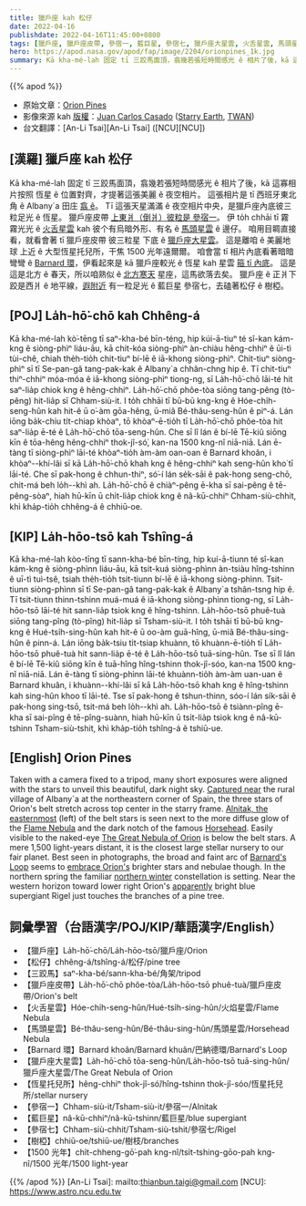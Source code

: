 ```yaml
---
title: 獵戶座 kah 松仔
date: 2022-04-16
publishdate: 2022-04-16T11:45:00+0800
tags: [獵戶座, 獵戶座皮帶, 參宿一, 藍巨星, 參宿七, 獵戶座大星雲, 火舌星雲, 馬頭星雲, Barnard 環, 樹椏]
hero: https://apod.nasa.gov/apod/fap/image/2204/orionpines_1k.jpg
summary: Kā kha-mé-lah 固定 tī 三跤馬面頂，翕幾若張短時間感光 ê 相片了後，kā 這寡相片按照 恆星 ê 位置對齊，才提著這張美麗 ê 夜空相片。
---
```


{{% apod %}}

- 原始文章：[Orion Pines](https://apod.nasa.gov/apod/ap220416.html)
- 影像來源 kah [版權][copyright]：[Juan Carlos Casado](https://www.twanight.org/casado) ([Starry Earth](https://www.flickr.com/photos/starryearth/albums/), [TWAN](https://www.twanight.org))
- 台文翻譯：[An-Li Tsai][An-Li Tsai] ([NCU][NCU])

## [漢羅] 獵戶座 kah 松仔
Kā kha-mé-lah 固定 tī 三跤馬面頂，翕幾若張短時間感光 ê 相片了後，kā 這寡相片按照 恆星 ê 位置對齊，才提著這張美麗 ê 夜空相片。
這張相片是 tī 西班牙東北角 ê Albany`a 田庄 [翕 ê][Captured near]。
Tī 這張天星滿滿 ê 夜空相片中央，是獵戶座內底彼三粒足光 ê 恆星。
獵戶座皮帶 [上東爿（倒爿）彼粒是 參宿一][Alnitak, the easternmost]。
伊 to̍h chhāi tī 霧霧光光 ê [火舌星雲][Flame Nebula t] kah 彼个有烏暗外形、有名 ê [馬頭星雲][Horsehead] ê 邊仔。
咱用目睭直接看，就看會著 tī 獵戶座皮帶 彼三粒星 下底 ê [獵戶座大星雲][The Great Nebula of Orion]。
這是離咱 ê 美麗地球 上近 ê 大型恆星托兒所，干焦 1500 光年遠爾爾。
咱會當 tī 相片內底看著暗暗彎彎 ê [Barnard 環][Barnard's Loop]，伊看起來是 kā 獵戶座較光 ê 恆星 kah 星雲 [箍 tī 內底][embrace Orion's]。
這是這是北方 ê 春天，所以咱熟似 ê [北方寒天][northern winter] 星座，這馬欲落去矣。
獵戶座 ê 正爿下跤是西爿 ê 地平線，[遐附近][apparently] 有一粒足光 ê 藍巨星 參宿七，去磕著松仔 ê 樹椏。

## [POJ] La̍h-hō͘-chō kah Chhêng-á
Kā kha-mé-lah kò͘-tēng tī saⁿ-kha-bé bīn-téng, hip kúi-ā-tiuⁿ té sî-kan kám-kng ê siòng-phìⁿ liáu-āu, kā chit-kóa siòng-phìⁿ àn-chiàu hêng-chhiⁿ ê ūi-tì tùi-chê, chiah the̍h-tio̍h chit-tiuⁿ bí-lē ê iā-khong siòng-phìⁿ.
Chit-tiuⁿ siòng-phìⁿ sī tī Se-pan-gâ tang-pak-kak ê Albany`a chhân-chng hip ê.
Tī chit-tiuⁿ thiⁿ-chhiⁿ móa-móa ê iā-khong siòng-phìⁿ tiong-ng, sī La̍h-hō͘-chō lāi-té hit saⁿ-lia̍p chiok kng ê hêng-chhiⁿ.
La̍h-hō͘-chō phôe-tòa siōng tang-pêng (tò-pêng) hit-lia̍p sī Chham-siù-it.
I to̍h chhāi tī bū-bū kng-kng ê Hóe-chi̍h-seng-hûn kah hit-ê ū o͘-àm gōa-hêng, ū-miâ Bé-thâu-seng-hûn ê piⁿ-á.
Lán iōng ba̍k-chiu ti̍t-chiap khòaⁿ, tō khòaⁿ-ē-tio̍h tī La̍h-hō͘-chō phôe-tòa hit saⁿ-lia̍p ē-té ê La̍h-hō͘-chō tōa-seng-hûn.
Che sī lî lán ê bí-lē Tē-kiû siōng kīn ê tōa-hêng hêng-chhiⁿ thok-jî-só͘, kan-na 1500 kng-nî niā-niā.
Lán ē-tàng tī siòng-phìⁿ lāi-té khòaⁿ-tio̍h àm-àm oan-oan ê Barnard khoân, i khòaⁿ--khí-lâi sī kā La̍h-hō͘-chō khah kng ê hêng-chhiⁿ kah seng-hûn kho͘ tī lāi-té.
Che sī pak-hong ê chhun-thiⁿ, só͘-í lán se̍k-sāi ê pak-hong seng-chō, chit-má beh lo̍h--khì ah.
La̍h-hō͘-chō ê chiàⁿ-pêng ē-kha sī sai-pêng ê tē-pêng-sòaⁿ, hiah hū-kīn ū chi̍t-lia̍p chiok kng ê nâ-kū-chhiⁿ Chham-siù-chhit, khì kha̍p-tio̍h chhêng-á ê chhiū-oe.

## [KIP] La̍h-hōo-tsō kah Tshîng-á
Kā kha-mé-lah kòo-tīng tī sann-kha-bé bīn-tíng, hip kuí-ā-tiunn té sî-kan kám-kng ê siòng-phìnn liáu-āu, kā tsit-kuá siòng-phìnn àn-tsiàu hîng-tshinn ê uī-tì tuì-tsê, tsiah the̍h-tio̍h tsit-tiunn bí-lē ê iā-khong siòng-phìnn.
Tsit-tiunn siòng-phìnn sī tī Se-pan-gâ tang-pak-kak ê Albany`a tshân-tsng hip ê.
Tī tsit-tiunn thinn-tshinn muá-muá ê iā-khong siòng-phìnn tiong-ng, sī La̍h-hōo-tsō lāi-té hit sann-lia̍p tsiok kng ê hîng-tshinn.
La̍h-hōo-tsō phuê-tuà siōng tang-pîng (tò-pîng) hit-lia̍p sī Tsham-siù-it.
I to̍h tshāi tī bū-bū kng-kng ê Hué-tsi̍h-sing-hûn kah hit-ê ū oo-àm guā-hîng, ū-miâ Bé-thâu-sing-hûn ê pinn-á.
Lán iōng ba̍k-tsiu ti̍t-tsiap khuànn, tō khuànn-ē-tio̍h tī La̍h-hōo-tsō phuê-tuà hit sann-lia̍p ē-té ê La̍h-hōo-tsō tuā-sing-hûn.
Tse sī lî lán ê bí-lē Tē-kiû siōng kīn ê tuā-hîng hîng-tshinn thok-jî-sóo, kan-na 1500 kng-nî niā-niā.
Lán ē-tàng tī siòng-phìnn lāi-té khuànn-tio̍h àm-àm uan-uan ê Barnard khuân, i khuànn--khí-lâi sī kā La̍h-hōo-tsō khah kng ê hîng-tshinn kah sing-hûn khoo tī lāi-té.
Tse sī pak-hong ê tshun-thinn, sóo-í lán si̍k-sāi ê pak-hong sing-tsō, tsit-má beh lo̍h--khì ah.
La̍h-hōo-tsō ê tsiànn-pîng ē-kha sī sai-pîng ê tē-pîng-suànn, hiah hū-kīn ū tsi̍t-lia̍p tsiok kng ê nâ-kū-tshinn Tsham-siù-tshit, khì kha̍p-tio̍h tshîng-á ê tshiū-ue.

## [English] Orion Pines
Taken with a camera fixed to a tripod, many short exposures were aligned with the stars to unveil this beautiful, dark night sky.
[Captured near][Captured near] the rural village of Albany`a at the northeastern corner of Spain, the three stars of Orion's belt stretch across top center in the starry frame.
[Alnitak, the easternmost][Alnitak, the easternmost] (left) of the belt stars is seen next to the more diffuse glow of the [Flame Nebula][Flame Nebula e] and the dark notch of the famous [Horsehead][Horsehead].
Easily visible to the naked-eye [The Great Nebula of Orion][The Great Nebula of Orion] is below the belt stars.
A mere 1,500 light-years distant, it is the closest large stellar nursery to our fair planet.
Best seen in photographs, the broad and faint arc of [Barnard's Loop][Barnard's Loop] seems to [embrace Orion's][embrace Orion's] brighter stars and nebulae though.
In the northern spring the familiar [northern winter][northern winter] constellation is setting.
Near the western horizon toward lower right Orion's [apparently][apparently] bright blue supergiant Rigel just touches the branches of a pine tree.

## 詞彙學習（台語漢字/POJ/KIP/華語漢字/English）
- 【獵戶座】La̍h-hō͘-chō/La̍h-hōo-tsō/獵戶座/Orion
- 【松仔】chhêng-á/tshîng-á/松仔/pine tree
- 【三跤馬】saⁿ-kha-bé/sann-kha-bé/角架/tripod
- 【獵戶座皮帶】La̍h-hō͘-chō phôe-tòa/La̍h-hōo-tsō phuê-tuà/獵戶座皮帶/Orion's belt
- 【火舌星雲】Hóe-chi̍h-seng-hûn/Hué-tsi̍h-sing-hûn/火焰星雲/Flame Nebula
- 【馬頭星雲】Bé-thâu-seng-hûn/Bé-thâu-sing-hûn/馬頭星雲/Horsehead Nebula
- 【Barnard 環】Barnard khoân/Barnard khuân/巴納德環/Barnard's Loop
- 【獵戶座大星雲】La̍h-hō͘-chō tōa-seng-hûn/La̍h-hōo-tsō tuā-sing-hûn/獵戶座大星雲/The Great Nebula of Orion
- 【恆星托兒所】hêng-chhiⁿ thok-jî-só͘/hîng-tshinn thok-jî-sóo/恆星托兒所/stellar nursery
- 【參宿一】Chham-siù-it/Tsham-siù-it/參宿一/Alnitak
- 【藍巨星】nâ-kū-chhiⁿ/nâ-kū-tshinn/藍巨星/blue supergiant
- 【參宿七】Chham-siù-chhit/Tsham-siù-tshit/參宿七/Rigel
- 【樹椏】chhiū-oe/tshiū-ue/樹枝/branches
- 【1500 光年】chi̍t-chheng-gō͘-pah kng-nî/tsi̍t-tshing-gōo-pah kng-nî/1500 光年/1500 light-year


{{% /apod %}}
[An-Li Tsai]: mailto:thianbun.taigi@gmail.com
[NCU]: https://www.astro.ncu.edu.tw

[copyright]: https://apod.nasa.gov/apod/fap/lib/about_apod.html#srapply

[Captured near]:https://www.darksky.org/our-work/conservation/idsp/parks/albanya/
[Alnitak, the easternmost]:https://apod.nasa.gov/apod/ap171123.html
[Flame Nebula e]:https://apod.nasa.gov/apod/ap210412.html
[Flame Nebula t]:https://apod.tw/daily/20210412/
[Horsehead]:https://apod.nasa.gov/apod/ap081126.html
[The Great Nebula of Orion]:https://www.nasa.gov/image-feature/a-peek-inside-the-orion-nebula
[Barnard's Loop]:https://arxiv.org/abs/1103.2789
[embrace Orion's]:https://apod.nasa.gov/apod/ap190821.html
[northern winter]:https://apod.nasa.gov/apod/ap201225.html
[apparently]:https://apod.nasa.gov/apod/ap200919.html

